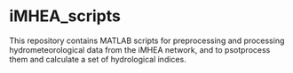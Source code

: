 # iMHEA_scripts
This repository contains MATLAB scripts for preprocessing and processing hydrometeorological data from the iMHEA network, and to psotprocess them and calculate a set of hydrological indices.

